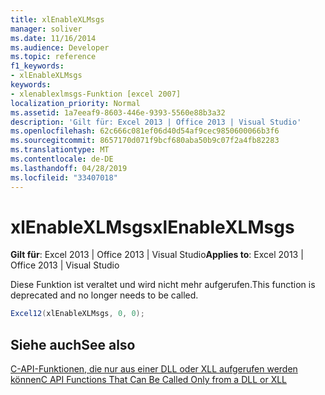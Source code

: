 ```yaml
---
title: xlEnableXLMsgs
manager: soliver
ms.date: 11/16/2014
ms.audience: Developer
ms.topic: reference
f1_keywords:
- xlEnableXLMsgs
keywords:
- xlenablexlmsgs-Funktion [excel 2007]
localization_priority: Normal
ms.assetid: 1a7eeaf9-8603-446e-9393-5560e88b3a32
description: 'Gilt für: Excel 2013 | Office 2013 | Visual Studio'
ms.openlocfilehash: 62c666c081ef06d40d54af9cec9850600066b3f6
ms.sourcegitcommit: 8657170d071f9bcf680aba50b9c07f2a4fb82283
ms.translationtype: MT
ms.contentlocale: de-DE
ms.lasthandoff: 04/28/2019
ms.locfileid: "33407018"
---
```

# <a name="xlenablexlmsgs"></a><span data-ttu-id="39ce5-104">xlEnableXLMsgs</span><span class="sxs-lookup"><span data-stu-id="39ce5-104">xlEnableXLMsgs</span></span>

 <span data-ttu-id="39ce5-105">**Gilt für**: Excel 2013 | Office 2013 | Visual Studio</span><span class="sxs-lookup"><span data-stu-id="39ce5-105">**Applies to**: Excel 2013 | Office 2013 | Visual Studio</span></span> 
  
<span data-ttu-id="39ce5-106">Diese Funktion ist veraltet und wird nicht mehr aufgerufen.</span><span class="sxs-lookup"><span data-stu-id="39ce5-106">This function is deprecated and no longer needs to be called.</span></span>
  
```cs
Excel12(xlEnableXLMsgs, 0, 0);
```

## <a name="see-also"></a><span data-ttu-id="39ce5-107">Siehe auch</span><span class="sxs-lookup"><span data-stu-id="39ce5-107">See also</span></span>



[<span data-ttu-id="39ce5-108">C-API-Funktionen, die nur aus einer DLL oder XLL aufgerufen werden können</span><span class="sxs-lookup"><span data-stu-id="39ce5-108">C API Functions That Can Be Called Only from a DLL or XLL</span></span>](c-api-functions-that-can-be-called-only-from-a-dll-or-xll.md)

